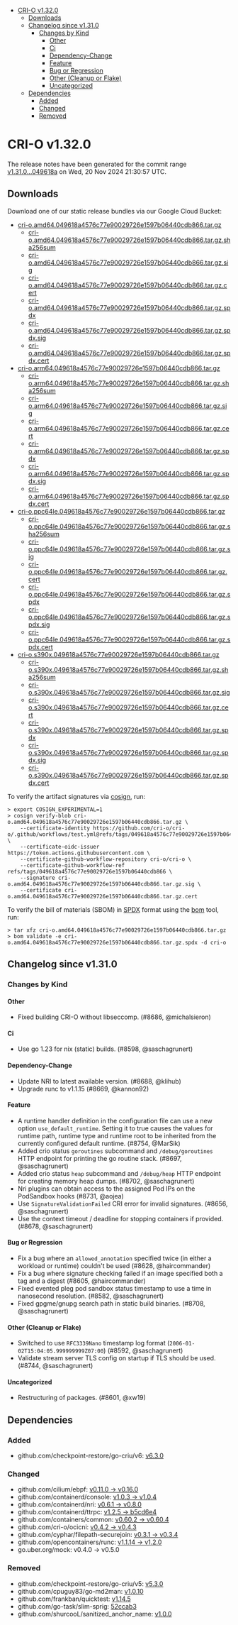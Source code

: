 - [CRI-O v1.32.0](#cri-o-v1320)
  - [Downloads](#downloads)
  - [Changelog since v1.31.0](#changelog-since-v1310)
    - [Changes by Kind](#changes-by-kind)
      - [Other](#other)
      - [Ci](#ci)
      - [Dependency-Change](#dependency-change)
      - [Feature](#feature)
      - [Bug or Regression](#bug-or-regression)
      - [Other (Cleanup or Flake)](#other-cleanup-or-flake)
      - [Uncategorized](#uncategorized)
  - [Dependencies](#dependencies)
    - [Added](#added)
    - [Changed](#changed)
    - [Removed](#removed)

# CRI-O v1.32.0

The release notes have been generated for the commit range
[v1.31.0...049618a](https://github.com/cri-o/cri-o/compare/v1.31.0...v1.32.0) on Wed, 20 Nov 2024 21:30:57 UTC.

## Downloads

Download one of our static release bundles via our Google Cloud Bucket:

- [cri-o.amd64.049618a4576c77e90029726e1597b06440cdb866.tar.gz](https://storage.googleapis.com/cri-o/artifacts/cri-o.amd64.049618a4576c77e90029726e1597b06440cdb866.tar.gz)
  - [cri-o.amd64.049618a4576c77e90029726e1597b06440cdb866.tar.gz.sha256sum](https://storage.googleapis.com/cri-o/artifacts/cri-o.amd64.049618a4576c77e90029726e1597b06440cdb866.tar.gz.sha256sum)
  - [cri-o.amd64.049618a4576c77e90029726e1597b06440cdb866.tar.gz.sig](https://storage.googleapis.com/cri-o/artifacts/cri-o.amd64.049618a4576c77e90029726e1597b06440cdb866.tar.gz.sig)
  - [cri-o.amd64.049618a4576c77e90029726e1597b06440cdb866.tar.gz.cert](https://storage.googleapis.com/cri-o/artifacts/cri-o.amd64.049618a4576c77e90029726e1597b06440cdb866.tar.gz.cert)
  - [cri-o.amd64.049618a4576c77e90029726e1597b06440cdb866.tar.gz.spdx](https://storage.googleapis.com/cri-o/artifacts/cri-o.amd64.049618a4576c77e90029726e1597b06440cdb866.tar.gz.spdx)
  - [cri-o.amd64.049618a4576c77e90029726e1597b06440cdb866.tar.gz.spdx.sig](https://storage.googleapis.com/cri-o/artifacts/cri-o.amd64.049618a4576c77e90029726e1597b06440cdb866.tar.gz.spdx.sig)
  - [cri-o.amd64.049618a4576c77e90029726e1597b06440cdb866.tar.gz.spdx.cert](https://storage.googleapis.com/cri-o/artifacts/cri-o.amd64.049618a4576c77e90029726e1597b06440cdb866.tar.gz.spdx.cert)
- [cri-o.arm64.049618a4576c77e90029726e1597b06440cdb866.tar.gz](https://storage.googleapis.com/cri-o/artifacts/cri-o.arm64.049618a4576c77e90029726e1597b06440cdb866.tar.gz)
  - [cri-o.arm64.049618a4576c77e90029726e1597b06440cdb866.tar.gz.sha256sum](https://storage.googleapis.com/cri-o/artifacts/cri-o.arm64.049618a4576c77e90029726e1597b06440cdb866.tar.gz.sha256sum)
  - [cri-o.arm64.049618a4576c77e90029726e1597b06440cdb866.tar.gz.sig](https://storage.googleapis.com/cri-o/artifacts/cri-o.arm64.049618a4576c77e90029726e1597b06440cdb866.tar.gz.sig)
  - [cri-o.arm64.049618a4576c77e90029726e1597b06440cdb866.tar.gz.cert](https://storage.googleapis.com/cri-o/artifacts/cri-o.arm64.049618a4576c77e90029726e1597b06440cdb866.tar.gz.cert)
  - [cri-o.arm64.049618a4576c77e90029726e1597b06440cdb866.tar.gz.spdx](https://storage.googleapis.com/cri-o/artifacts/cri-o.arm64.049618a4576c77e90029726e1597b06440cdb866.tar.gz.spdx)
  - [cri-o.arm64.049618a4576c77e90029726e1597b06440cdb866.tar.gz.spdx.sig](https://storage.googleapis.com/cri-o/artifacts/cri-o.arm64.049618a4576c77e90029726e1597b06440cdb866.tar.gz.spdx.sig)
  - [cri-o.arm64.049618a4576c77e90029726e1597b06440cdb866.tar.gz.spdx.cert](https://storage.googleapis.com/cri-o/artifacts/cri-o.arm64.049618a4576c77e90029726e1597b06440cdb866.tar.gz.spdx.cert)
- [cri-o.ppc64le.049618a4576c77e90029726e1597b06440cdb866.tar.gz](https://storage.googleapis.com/cri-o/artifacts/cri-o.ppc64le.049618a4576c77e90029726e1597b06440cdb866.tar.gz)
  - [cri-o.ppc64le.049618a4576c77e90029726e1597b06440cdb866.tar.gz.sha256sum](https://storage.googleapis.com/cri-o/artifacts/cri-o.ppc64le.049618a4576c77e90029726e1597b06440cdb866.tar.gz.sha256sum)
  - [cri-o.ppc64le.049618a4576c77e90029726e1597b06440cdb866.tar.gz.sig](https://storage.googleapis.com/cri-o/artifacts/cri-o.ppc64le.049618a4576c77e90029726e1597b06440cdb866.tar.gz.sig)
  - [cri-o.ppc64le.049618a4576c77e90029726e1597b06440cdb866.tar.gz.cert](https://storage.googleapis.com/cri-o/artifacts/cri-o.ppc64le.049618a4576c77e90029726e1597b06440cdb866.tar.gz.cert)
  - [cri-o.ppc64le.049618a4576c77e90029726e1597b06440cdb866.tar.gz.spdx](https://storage.googleapis.com/cri-o/artifacts/cri-o.ppc64le.049618a4576c77e90029726e1597b06440cdb866.tar.gz.spdx)
  - [cri-o.ppc64le.049618a4576c77e90029726e1597b06440cdb866.tar.gz.spdx.sig](https://storage.googleapis.com/cri-o/artifacts/cri-o.ppc64le.049618a4576c77e90029726e1597b06440cdb866.tar.gz.spdx.sig)
  - [cri-o.ppc64le.049618a4576c77e90029726e1597b06440cdb866.tar.gz.spdx.cert](https://storage.googleapis.com/cri-o/artifacts/cri-o.ppc64le.049618a4576c77e90029726e1597b06440cdb866.tar.gz.spdx.cert)
- [cri-o.s390x.049618a4576c77e90029726e1597b06440cdb866.tar.gz](https://storage.googleapis.com/cri-o/artifacts/cri-o.s390x.049618a4576c77e90029726e1597b06440cdb866.tar.gz)
  - [cri-o.s390x.049618a4576c77e90029726e1597b06440cdb866.tar.gz.sha256sum](https://storage.googleapis.com/cri-o/artifacts/cri-o.s390x.049618a4576c77e90029726e1597b06440cdb866.tar.gz.sha256sum)
  - [cri-o.s390x.049618a4576c77e90029726e1597b06440cdb866.tar.gz.sig](https://storage.googleapis.com/cri-o/artifacts/cri-o.s390x.049618a4576c77e90029726e1597b06440cdb866.tar.gz.sig)
  - [cri-o.s390x.049618a4576c77e90029726e1597b06440cdb866.tar.gz.cert](https://storage.googleapis.com/cri-o/artifacts/cri-o.s390x.049618a4576c77e90029726e1597b06440cdb866.tar.gz.cert)
  - [cri-o.s390x.049618a4576c77e90029726e1597b06440cdb866.tar.gz.spdx](https://storage.googleapis.com/cri-o/artifacts/cri-o.s390x.049618a4576c77e90029726e1597b06440cdb866.tar.gz.spdx)
  - [cri-o.s390x.049618a4576c77e90029726e1597b06440cdb866.tar.gz.spdx.sig](https://storage.googleapis.com/cri-o/artifacts/cri-o.s390x.049618a4576c77e90029726e1597b06440cdb866.tar.gz.spdx.sig)
  - [cri-o.s390x.049618a4576c77e90029726e1597b06440cdb866.tar.gz.spdx.cert](https://storage.googleapis.com/cri-o/artifacts/cri-o.s390x.049618a4576c77e90029726e1597b06440cdb866.tar.gz.spdx.cert)

To verify the artifact signatures via [cosign](https://github.com/sigstore/cosign), run:

```console
> export COSIGN_EXPERIMENTAL=1
> cosign verify-blob cri-o.amd64.049618a4576c77e90029726e1597b06440cdb866.tar.gz \
    --certificate-identity https://github.com/cri-o/cri-o/.github/workflows/test.yml@refs/tags/049618a4576c77e90029726e1597b06440cdb866 \
    --certificate-oidc-issuer https://token.actions.githubusercontent.com \
    --certificate-github-workflow-repository cri-o/cri-o \
    --certificate-github-workflow-ref refs/tags/049618a4576c77e90029726e1597b06440cdb866 \
    --signature cri-o.amd64.049618a4576c77e90029726e1597b06440cdb866.tar.gz.sig \
    --certificate cri-o.amd64.049618a4576c77e90029726e1597b06440cdb866.tar.gz.cert
```

To verify the bill of materials (SBOM) in [SPDX](https://spdx.org) format using the [bom](https://sigs.k8s.io/bom) tool, run:

```console
> tar xfz cri-o.amd64.049618a4576c77e90029726e1597b06440cdb866.tar.gz
> bom validate -e cri-o.amd64.049618a4576c77e90029726e1597b06440cdb866.tar.gz.spdx -d cri-o
```

## Changelog since v1.31.0

### Changes by Kind

#### Other
 - Fixed building CRI-O without libseccomp. (#8686, @michalsieron)

#### Ci
 - Use go 1.23 for nix (static) builds. (#8598, @saschagrunert)

#### Dependency-Change
 - Update NRI to latest available version. (#8688, @klihub)
 - Upgrade runc to v1.1.15 (#8669, @kannon92)

#### Feature
 - A runtime handler definition in the configuration file can use a new option `use_default_runtime`. Setting it to true causes the values for runtime path, runtime type and runtime root to be inherited from the currently configured default runtime. (#8754, @MarSik)
 - Added crio status `goroutines` subcommand and `/debug/goroutines` HTTP endpoint for printing the go routine stack. (#8697, @saschagrunert)
 - Added crio status `heap` subcommand and `/debug/heap` HTTP endpoint for creating memory heap dumps. (#8702, @saschagrunert)
 - Nri plugins can obtain access to the assigned Pod IPs on the PodSandbox hooks (#8731, @aojea)
 - Use `SignatureValidationFailed` CRI error for invalid signatures. (#8656, @saschagrunert)
 - Use the context timeout / deadline for stopping containers if provided. (#8678, @saschagrunert)

#### Bug or Regression
 - Fix a bug where an `allowed_annotation` specified twice (in either a workload or runtime) couldn't be used (#8628, @haircommander)
 - Fix a bug where signature checking failed if an image specified both a tag and a digest (#8605, @haircommander)
 - Fixed evented pleg pod sandbox status timestamp to use a time in nanosecond resolution. (#8582, @saschagrunert)
 - Fixed gpgme/gnupg search path in static build binaries. (#8708, @saschagrunert)

#### Other (Cleanup or Flake)
 - Switched to use `RFC3339Nano` timestamp log format (`2006-01-02T15:04:05.999999999Z07:00`) (#8592, @saschagrunert)
 - Validate stream server TLS config on startup if TLS should be used. (#8744, @saschagrunert)

#### Uncategorized
 - Restructuring of packages. (#8601, @xw19)

## Dependencies

### Added
- github.com/checkpoint-restore/go-criu/v6: [v6.3.0](https://github.com/checkpoint-restore/go-criu/tree/v6.3.0)

### Changed
- github.com/cilium/ebpf: [v0.11.0 → v0.16.0](https://github.com/cilium/ebpf/compare/v0.11.0...v0.16.0)
- github.com/containerd/console: [v1.0.3 → v1.0.4](https://github.com/containerd/console/compare/v1.0.3...v1.0.4)
- github.com/containerd/nri: [v0.6.1 → v0.8.0](https://github.com/containerd/nri/compare/v0.6.1...v0.8.0)
- github.com/containerd/ttrpc: [v1.2.5 → b5cd6e4](https://github.com/containerd/ttrpc/compare/v1.2.5...b5cd6e4)
- github.com/containers/common: [v0.60.2 → v0.60.4](https://github.com/containers/common/compare/v0.60.2...v0.60.4)
- github.com/cri-o/ocicni: [v0.4.2 → v0.4.3](https://github.com/cri-o/ocicni/compare/v0.4.2...v0.4.3)
- github.com/cyphar/filepath-securejoin: [v0.3.1 → v0.3.4](https://github.com/cyphar/filepath-securejoin/compare/v0.3.1...v0.3.4)
- github.com/opencontainers/runc: [v1.1.14 → v1.2.0](https://github.com/opencontainers/runc/compare/v1.1.14...v1.2.0)
- go.uber.org/mock: v0.4.0 → v0.5.0

### Removed
- github.com/checkpoint-restore/go-criu/v5: [v5.3.0](https://github.com/checkpoint-restore/go-criu/tree/v5.3.0)
- github.com/cpuguy83/go-md2man: [v1.0.10](https://github.com/cpuguy83/go-md2man/tree/v1.0.10)
- github.com/frankban/quicktest: [v1.14.5](https://github.com/frankban/quicktest/tree/v1.14.5)
- github.com/go-task/slim-sprig: [52ccab3](https://github.com/go-task/slim-sprig/tree/52ccab3)
- github.com/shurcooL/sanitized_anchor_name: [v1.0.0](https://github.com/shurcooL/sanitized_anchor_name/tree/v1.0.0)
